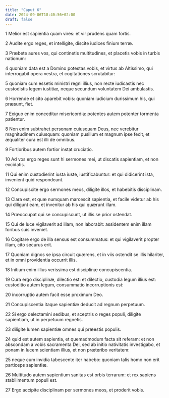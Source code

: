 ```yaml
---
title: "Caput 6"
date: 2024-09-06T18:40:56+02:00
draft: false
---
```




1 Melior est sapientia quam vires: et vir prudens quam fortis.

2 Audite ergo reges, et intelligite, discite iudices finium terræ.

3 Præbete aures vos, qui continetis multitudines, et placetis vobis in turbis nationum:

4 quoniam data est a Domino potestas vobis, et virtus ab Altissimo, qui interrogabit opera vestra, et cogitationes scrutabitur:

5 quoniam cum essetis ministri regni illius, non recte iudicastis nec custodistis legem iustitiæ, neque secundum voluntatem Dei ambulastis.

6 Horrende et cito aparebit vobis: quoniam iudicium durissimum his, qui præsunt, fiet.

7 Exiguo enim conceditur misericordia: potentes autem potenter tormenta patientur.

8 Non enim subtrahet personam cuiusquam Deus, nec verebitur magnitudinem cuiusquam: quoniam pusillum et magnum ipse fecit, et æqualiter cura est illi de omnibus.

9 Fortioribus autem fortior instat cruciatio.

10 Ad vos ergo reges sunt hi sermones mei, ut discatis sapientiam, et non excidatis.

11 Qui enim custodierint iusta iuste, iustificabuntur: et qui didicerint ista, invenient quid respondeant.

12 Concupiscite ergo sermones meos, diligite illos, et habebitis disciplinam.

13 Clara est, et quæ numquam marcescit sapientia, et facile videtur ab his qui diligunt eam, et invenitur ab his qui quærunt illam.

14 Præoccupat qui se concupiscunt, ut illis se prior ostendat.

15 Qui de luce vigilaverit ad illam, non laborabit: assidentem enim illam foribus suis inveniet.

16 Cogitare ergo de illa sensus est consummatus: et qui vigilaverit propter illam, cito securus erit.

17 Quoniam dignos se ipsa circuit quærens, et in viis ostendit se illis hilariter, et in omni providentia occurrit illis.

18 Initium enim illius verissima est disciplinæ concupiscentia.

19 Cura ergo disciplinæ, dilectio est: et dilectio, custodia legum illius est: custoditio autem legum, consummatio incorruptionis est:

20 incorruptio autem facit esse proximum Deo.

21 Concupiscentia itaque sapientiæ deducit ad regnum perpetuum.

22 Si ergo delectamini sedibus, et sceptris o reges populi, diligite sapientiam, ut in perpetuum regnetis.

23 diligite lumen sapientiæ omnes qui præestis populis.

24 quid est autem sapientia, et quemadmodum facta sit referam: et non abscondam a vobis sacramenta Dei, sed ab initio nativitatis investigabo, et ponam in lucem scientiam illius, et non præteribo veritatem:

25 neque cum invidia tabescente iter habebo: quoniam talis homo non erit particeps sapientiæ.

26 Multitudo autem sapientium sanitas est orbis terrarum: et rex sapiens stabilimentum populi est.

27 Ergo accipite disciplinam per sermones meos, et proderit vobis.

